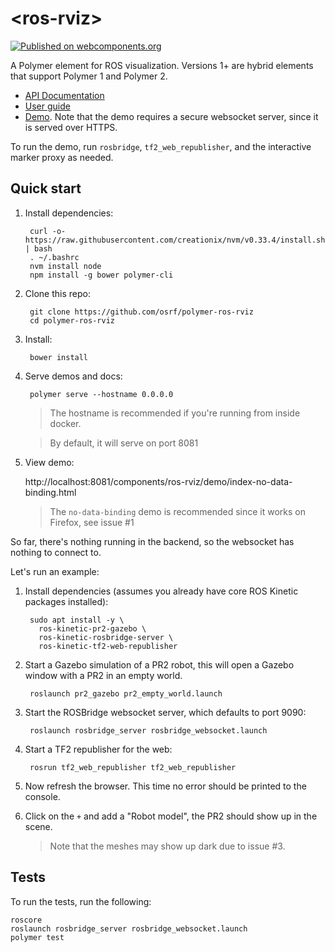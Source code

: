 # \<ros-rviz\>
[![Published on webcomponents.org](https://img.shields.io/badge/webcomponents.org-published-blue.svg)](https://www.webcomponents.org/element/jstnhuang/ros-rviz)

A Polymer element for ROS visualization.
Versions 1+ are hybrid elements that support Polymer 1 and Polymer 2.

- [API Documentation](https://www.webcomponents.org/element/jstnhuang/ros-rviz/elements/ros-rviz)
- [User guide](https://github.com/jstnhuang/ros-rviz/wiki/User-guide)
- [Demo](https://www.webcomponents.org/element/jstnhuang/ros-rviz/demo/demo/index.html).
  Note that the demo requires a secure websocket server, since it is served over HTTPS.

To run the demo, run `rosbridge`, `tf2_web_republisher`, and the interactive marker proxy as needed.

## Quick start

1. Install dependencies:

        curl -o- https://raw.githubusercontent.com/creationix/nvm/v0.33.4/install.sh | bash
        . ~/.bashrc
        nvm install node
        npm install -g bower polymer-cli

1. Clone this repo:

        git clone https://github.com/osrf/polymer-ros-rviz
        cd polymer-ros-rviz

1. Install:

        bower install

1. Serve demos and docs:

        polymer serve --hostname 0.0.0.0

   > The hostname is recommended if you're running from inside docker.

   > By default, it will serve on port 8081

1. View demo:

    http://localhost:8081/components/ros-rviz/demo/index-no-data-binding.html

    > The `no-data-binding` demo is recommended since it works on Firefox, see issue #1

So far, there's nothing running in the backend, so the websocket has nothing to
connect to.

Let's run an example:

1. Install dependencies (assumes you already have core ROS Kinetic packages installed):

        sudo apt install -y \
          ros-kinetic-pr2-gazebo \
          ros-kinetic-rosbridge-server \
          ros-kinetic-tf2-web-republisher

1. Start a Gazebo simulation of a PR2 robot, this will open a Gazebo window with
   a PR2 in an empty world.

        roslaunch pr2_gazebo pr2_empty_world.launch

1. Start the ROSBridge websocket server, which defaults to port 9090:

        roslaunch rosbridge_server rosbridge_websocket.launch

1. Start a TF2 republisher for the web:

        rosrun tf2_web_republisher tf2_web_republisher

1. Now refresh the browser. This time no error should be printed to the console.

1. Click on the `+` and add a "Robot model", the PR2 should show up in the scene.

    > Note that the meshes may show up dark due to issue #3.


## Tests

To run the tests, run the following:

```
roscore
roslaunch rosbridge_server rosbridge_websocket.launch
polymer test
```